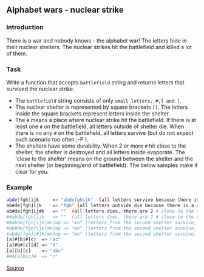 ## Alphabet wars - nuclear strike

### Introduction

There is a war and nobody knows - the alphabet war!
The letters hide in their nuclear shelters. The nuclear strikes hit the battlefield and killed a lot of them.

### Task

Write a function that accepts `battlefield` string and returns letters that survived the nuclear strike.

* The `battlefield` string consists of only `small letters, #,[ and ]`.
* The nuclear shelter is represented by square brackets `[]`. The letters inside the square brackets represent letters inside the shelter.
* The `#` means a place where nuclear strike hit the battlefield. If there is at least one `#` on the battlefield, all letters outside of shelter die. When there is no any `#` on the battlefield, all letters survive (but do not expect such scenario too often ;-P ).
* The shelters have some durability. When 2 or more `#` hit close to the shelter, the shelter is destroyed and all letters inside evaporate. The 'close to the shelter' means on the ground between the shelter and the next shelter (or beginning/end of battlefield). The below samples make it clear for you.

### Example

```bash
abde[fgh]ijk     => "abdefghijk"  (all letters survive because there is no # )
ab#de[fgh]ijk    => "fgh" (all letters outside die because there is a # )
ab#de[fgh]ij#k   => ""  (all letters dies, there are 2 # close to the shellter )
##abde[fgh]ijk   => ""  (all letters dies, there are 2 # close to the shellter )
##abde[fgh]ijk[mn]op => "mn" (letters from the second shelter survive, there is no # close)
#ab#de[fgh]ijk[mn]op => "mn" (letters from the second shelter survive, there is no # close)
#abde[fgh]i#jk[mn]op => "mn" (letters from the second shelter survive, there is only 1 # close)
[a]#[b]#[c]  => "ac"
[a]#b#[c][d] => "d"
[a][b][c]    => "abc"
##a[a]b[c]#  => "c"
```

[Source](https://www.codewars.com/kata/alphabet-wars-nuclear-strike/train/python)